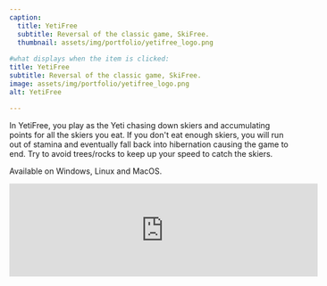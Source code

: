 ```yaml
---
caption: 
  title: YetiFree
  subtitle: Reversal of the classic game, SkiFree.
  thumbnail: assets/img/portfolio/yetifree_logo.png
  
#what displays when the item is clicked:
title: YetiFree
subtitle: Reversal of the classic game, SkiFree.
image: assets/img/portfolio/yetifree_logo.png
alt: YetiFree

---
```

In YetiFree, you play as the Yeti chasing down skiers and accumulating points for all the skiers you eat.
If you don't eat enough skiers, you will run out of stamina and eventually fall back into hibernation causing the game to end.
Try to avoid trees/rocks to keep up your speed to catch the skiers.

Available on Windows, Linux and MacOS.

<iframe frameborder="0" src="https://itch.io/embed/2156838" width="552" height="167">
    <a href="https://profour.itch.io/yetifree">YetiFree</a>
</iframe>